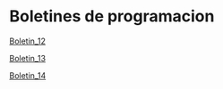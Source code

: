 # Boletines de programacion

[Boletin_12](https://github.com/jnunesvazquez/Programacion2/tree/master/src/com/Programacion/Boletin_12)

[Boletin_13](https://github.com/jnunesvazquez/Programacion2/tree/master/src/com/Programacion/Boletin_13)

[Boletin_14](https://github.com/jnunesvazquez/Programacion2/tree/master/src/com/Programacion/Boletin_14)